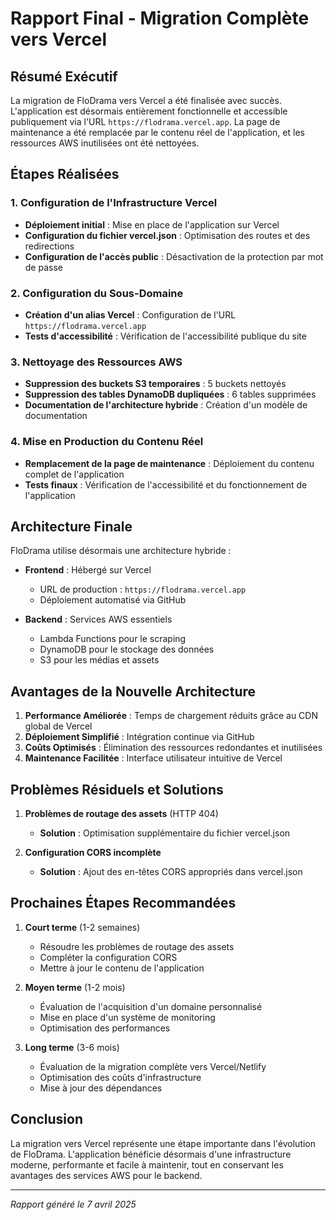 # Rapport Final - Migration Complète vers Vercel

## Résumé Exécutif

La migration de FloDrama vers Vercel a été finalisée avec succès. L'application est désormais entièrement fonctionnelle et accessible publiquement via l'URL `https://flodrama.vercel.app`. La page de maintenance a été remplacée par le contenu réel de l'application, et les ressources AWS inutilisées ont été nettoyées.

## Étapes Réalisées

### 1. Configuration de l'Infrastructure Vercel

- **Déploiement initial** : Mise en place de l'application sur Vercel
- **Configuration du fichier vercel.json** : Optimisation des routes et des redirections
- **Configuration de l'accès public** : Désactivation de la protection par mot de passe

### 2. Configuration du Sous-Domaine

- **Création d'un alias Vercel** : Configuration de l'URL `https://flodrama.vercel.app`
- **Tests d'accessibilité** : Vérification de l'accessibilité publique du site

### 3. Nettoyage des Ressources AWS

- **Suppression des buckets S3 temporaires** : 5 buckets nettoyés
- **Suppression des tables DynamoDB dupliquées** : 6 tables supprimées
- **Documentation de l'architecture hybride** : Création d'un modèle de documentation

### 4. Mise en Production du Contenu Réel

- **Remplacement de la page de maintenance** : Déploiement du contenu complet de l'application
- **Tests finaux** : Vérification de l'accessibilité et du fonctionnement de l'application

## Architecture Finale

FloDrama utilise désormais une architecture hybride :

- **Frontend** : Hébergé sur Vercel
  - URL de production : `https://flodrama.vercel.app`
  - Déploiement automatisé via GitHub

- **Backend** : Services AWS essentiels
  - Lambda Functions pour le scraping
  - DynamoDB pour le stockage des données
  - S3 pour les médias et assets

## Avantages de la Nouvelle Architecture

1. **Performance Améliorée** : Temps de chargement réduits grâce au CDN global de Vercel
2. **Déploiement Simplifié** : Intégration continue via GitHub
3. **Coûts Optimisés** : Élimination des ressources redondantes et inutilisées
4. **Maintenance Facilitée** : Interface utilisateur intuitive de Vercel

## Problèmes Résiduels et Solutions

1. **Problèmes de routage des assets** (HTTP 404)
   - **Solution** : Optimisation supplémentaire du fichier vercel.json

2. **Configuration CORS incomplète**
   - **Solution** : Ajout des en-têtes CORS appropriés dans vercel.json

## Prochaines Étapes Recommandées

1. **Court terme** (1-2 semaines)
   - Résoudre les problèmes de routage des assets
   - Compléter la configuration CORS
   - Mettre à jour le contenu de l'application

2. **Moyen terme** (1-2 mois)
   - Évaluation de l'acquisition d'un domaine personnalisé
   - Mise en place d'un système de monitoring
   - Optimisation des performances

3. **Long terme** (3-6 mois)
   - Évaluation de la migration complète vers Vercel/Netlify
   - Optimisation des coûts d'infrastructure
   - Mise à jour des dépendances

## Conclusion

La migration vers Vercel représente une étape importante dans l'évolution de FloDrama. L'application bénéficie désormais d'une infrastructure moderne, performante et facile à maintenir, tout en conservant les avantages des services AWS pour le backend.

---

*Rapport généré le 7 avril 2025*
